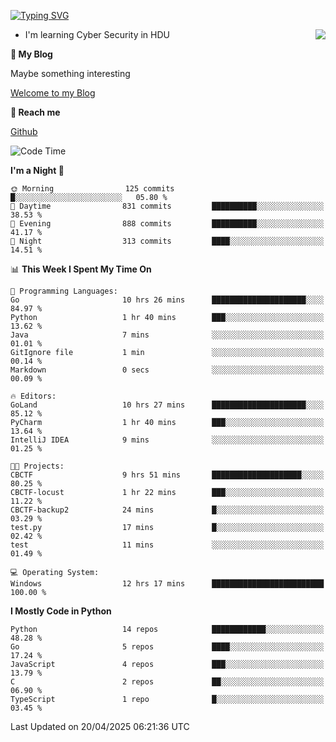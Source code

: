 [![Typing SVG](https://readme-typing-svg.herokuapp.com?font=Fira+Code&pause=1000&random=false&width=450&height=60&lines=Hello+%F0%9F%91%8B%F0%9F%8F%BB;I'm+JBNRZ)](https://git.io/typing-svg)

<a href="#">
  <img align="right" src="https://github-readme-stats.vercel.app/api?username=JBNRZ&show_icons=true&bg_color=15,f2f7fd,E0EAFC" />
</a>

- I'm learning Cyber Security in HDU

 **🌱 My Blog**

Maybe something interesting

[Welcome to my Blog](https://jbnrz.com.cn/)

 **💬 Reach me** 

[Github](https://github.com/JBNRZ)


<!--START_SECTION:waka-->
![Code Time](http://img.shields.io/badge/Code%20Time-1%2C150%20hrs%2053%20mins-blue)

**I'm a Night 🦉** 

```text
🌞 Morning                125 commits         █░░░░░░░░░░░░░░░░░░░░░░░░   05.80 % 
🌆 Daytime                831 commits         ██████████░░░░░░░░░░░░░░░   38.53 % 
🌃 Evening                888 commits         ██████████░░░░░░░░░░░░░░░   41.17 % 
🌙 Night                  313 commits         ████░░░░░░░░░░░░░░░░░░░░░   14.51 % 
```


📊 **This Week I Spent My Time On** 

```text
💬 Programming Languages: 
Go                       10 hrs 26 mins      █████████████████████░░░░   84.97 % 
Python                   1 hr 40 mins        ███░░░░░░░░░░░░░░░░░░░░░░   13.62 % 
Java                     7 mins              ░░░░░░░░░░░░░░░░░░░░░░░░░   01.01 % 
GitIgnore file           1 min               ░░░░░░░░░░░░░░░░░░░░░░░░░   00.14 % 
Markdown                 0 secs              ░░░░░░░░░░░░░░░░░░░░░░░░░   00.09 % 

🔥 Editors: 
GoLand                   10 hrs 27 mins      █████████████████████░░░░   85.12 % 
PyCharm                  1 hr 40 mins        ███░░░░░░░░░░░░░░░░░░░░░░   13.64 % 
IntelliJ IDEA            9 mins              ░░░░░░░░░░░░░░░░░░░░░░░░░   01.25 % 

🐱‍💻 Projects: 
CBCTF                    9 hrs 51 mins       ████████████████████░░░░░   80.25 % 
CBCTF-locust             1 hr 22 mins        ███░░░░░░░░░░░░░░░░░░░░░░   11.22 % 
CBCTF-backup2            24 mins             █░░░░░░░░░░░░░░░░░░░░░░░░   03.29 % 
test.py                  17 mins             █░░░░░░░░░░░░░░░░░░░░░░░░   02.42 % 
test                     11 mins             ░░░░░░░░░░░░░░░░░░░░░░░░░   01.49 % 

💻 Operating System: 
Windows                  12 hrs 17 mins      █████████████████████████   100.00 % 
```

**I Mostly Code in Python** 

```text
Python                   14 repos            ████████████░░░░░░░░░░░░░   48.28 % 
Go                       5 repos             ████░░░░░░░░░░░░░░░░░░░░░   17.24 % 
JavaScript               4 repos             ███░░░░░░░░░░░░░░░░░░░░░░   13.79 % 
C                        2 repos             ██░░░░░░░░░░░░░░░░░░░░░░░   06.90 % 
TypeScript               1 repo              █░░░░░░░░░░░░░░░░░░░░░░░░   03.45 % 
```




 Last Updated on 20/04/2025 06:21:36 UTC
<!--END_SECTION:waka-->
